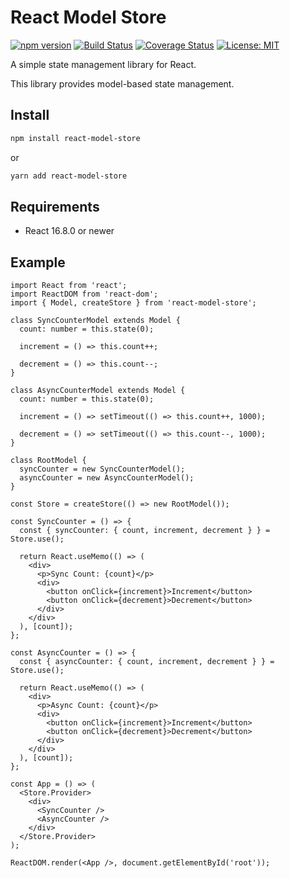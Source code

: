 # React Model Store

[![npm version](https://badge.fury.io/js/react-model-store.svg)](https://badge.fury.io/js/react-model-store)
[![Build Status](https://travis-ci.org/bucatinicode/react-model-store.svg?branch=master)](https://travis-ci.org/bucatinicode/react-model-store)
[![Coverage Status](https://coveralls.io/repos/github/bucatinicode/react-model-store/badge.svg)](https://coveralls.io/github/bucatinicode/react-model-store)
[![License: MIT](https://img.shields.io/badge/License-MIT-yellow.svg)](https://opensource.org/licenses/MIT)


A simple state management library for React.

This library provides model-based state management.

## Install

```sh
npm install react-model-store
```
or
```sh
yarn add react-model-store
```

## Requirements

- React 16.8.0 or newer

## Example

```tsx
import React from 'react';
import ReactDOM from 'react-dom';
import { Model, createStore } from 'react-model-store';

class SyncCounterModel extends Model {
  count: number = this.state(0);

  increment = () => this.count++;

  decrement = () => this.count--;
}

class AsyncCounterModel extends Model {
  count: number = this.state(0);

  increment = () => setTimeout(() => this.count++, 1000);

  decrement = () => setTimeout(() => this.count--, 1000);
}

class RootModel {
  syncCounter = new SyncCounterModel();
  asyncCounter = new AsyncCounterModel();
}

const Store = createStore(() => new RootModel());

const SyncCounter = () => {
  const { syncCounter: { count, increment, decrement } } = Store.use();

  return React.useMemo(() => (
    <div>
      <p>Sync Count: {count}</p>
      <div>
        <button onClick={increment}>Increment</button>
        <button onClick={decrement}>Decrement</button>
      </div>
    </div>
  ), [count]);
};

const AsyncCounter = () => {
  const { asyncCounter: { count, increment, decrement } } = Store.use();

  return React.useMemo(() => (
    <div>
      <p>Async Count: {count}</p>
      <div>
        <button onClick={increment}>Increment</button>
        <button onClick={decrement}>Decrement</button>
      </div>
    </div>
  ), [count]);
};

const App = () => (
  <Store.Provider>
    <div>
      <SyncCounter />
      <AsyncCounter />
    </div>
  </Store.Provider>
);

ReactDOM.render(<App />, document.getElementById('root'));
```

